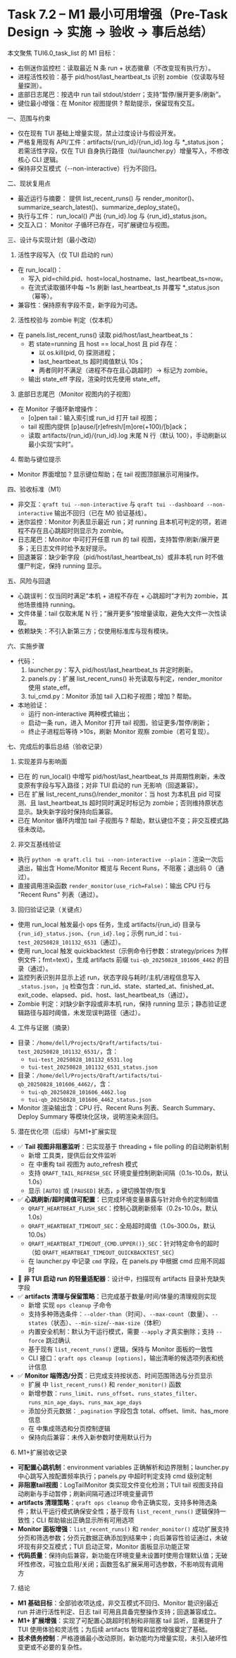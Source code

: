 # Task 7.2 – M1 最小可用增强（Pre-Task Design → 实施 → 验收 → 事后总结）

本文聚焦 TUI6.0_task_list 的 M1 目标：
- 右侧迷你监控栏：读取最近 N 条 run + 状态徽章（不改变现有执行方）。
- 进程活性校验：基于 pid/host/last_heartbeat_ts 识别 zombie（仅读取与轻量探测）。
- 底部日志尾巴：按选中 run tail stdout/stderr；支持“暂停/展开更多/刷新”。
- 键位最小增强：在 Monitor 视图提供 ? 帮助提示，保留现有交互。

一、范围与约束
- 仅在现有 TUI 基础上增量实现，禁止过度设计与假设开发。
- 严格复用现有 API/工件：artifacts/{run_id}/{run_id}.log 与 *_status.json；若需活性字段，仅在 TUI 自身执行路径（tui/launcher.py）增量写入，不修改核心 CLI 逻辑。
- 保持非交互模式（--non-interactive）行为不回归。

二、现状复用点
- 最近运行与摘要：<mcfile name="panels.py" path="/home/dell/Projects/Qraft/qraft/tui/panels.py"></mcfile> 提供 list_recent_runs() 与 render_monitor()、summarize_search_latest()、summarize_deploy_state()。
- 执行与工件：<mcfile name="launcher.py" path="/home/dell/Projects/Qraft/qraft/tui/launcher.py"></mcfile> run_local() 产出 {run_id}.log 与 {run_id}_status.json。
- 交互入口：<mcfile name="tui_cmd.py" path="/home/dell/Projects/Qraft/qraft/cli_impl/tui_cmd.py"></mcfile> Monitor 子循环已存在，可扩展键位与视图。

三、设计与实现计划（最小改动）
1) 活性字段写入（仅 TUI 启动的 run）
- 在 run_local()：
  - 写入 pid=child.pid、host=local_hostname、last_heartbeat_ts=now。
  - 在流式读取循环中每 ~1s 刷新 last_heartbeat_ts 并覆写 *_status.json（幂等）。
- 兼容性：保持原有字段不变，新字段为可选。

2) 活性校验与 zombie 判定（仅本机）
- 在 panels.list_recent_runs() 读取 pid/host/last_heartbeat_ts：
  - 若 state=running 且 host == local_host 且 pid 存在：
    - 以 os.kill(pid, 0) 探测进程；
    - last_heartbeat_ts 超时阈值默认 10s；
    - 两者同时不满足（进程不存在且心跳超时）→ 标记为 zombie。
  - 输出 state_eff 字段，渲染时优先使用 state_eff。

3) 底部日志尾巴（Monitor 视图内的子视图）
- 在 Monitor 子循环新增操作：
  - [o]pen tail：输入索引或 run_id 打开 tail 视图；
  - tail 视图内提供 [p]ause/[r]efresh/[m]ore(+100)/[b]ack；
  - 读取 artifacts/{run_id}/{run_id}.log 末尾 N 行（默认 100），手动刷新以最小实现“实时”。

4) 帮助与键位提示
- Monitor 界面增加 ? 显示键位帮助；在 tail 视图顶部展示可用操作。

四、验收标准（M1）
- 非交互：`qraft tui --non-interactive` 与 `qraft tui --dashboard --non-interactive` 输出不回归（已在 M0 验证基线）。
- 迷你监控：Monitor 列表显示最近 run；对 running 且本机可判定的项，若进程不存在且心跳超时则显示为 zombie。
- 日志尾巴：Monitor 中可打开任意 run 的 tail 视图，支持暂停/刷新/展开更多；无日志文件时给予友好提示。
- 回退兼容：缺少新字段（pid/host/last_heartbeat_ts）或非本机 run 时不做僵尸判定，保持 running 显示。

五、风险与回退
- 心跳误判：仅当同时满足“本机 + 进程不存在 + 心跳超时”才判为 zombie，其他场景维持 running。
- 文件体量：tail 仅取末尾 N 行；“展开更多”按增量读取，避免大文件一次性读取。
- 依赖缺失：不引入新第三方；仅使用标准库与现有模块。

六、实施步骤
- 代码：
  1) launcher.py：写入 pid/host/last_heartbeat_ts 并定时刷新。
  2) panels.py：扩展 list_recent_runs() 补充读取与判定，render_monitor 使用 state_eff。
  3) tui_cmd.py：Monitor 添加 tail 入口和子视图；增加 ? 帮助。
- 本地验证：
  - 运行 non-interactive 两种模式输出；
  - 启动一条 run，进入 Monitor 打开 tail 视图，验证更多/暂停/刷新；
  - 终止子进程后等待 >10s，刷新 Monitor 观察 zombie（若可复现）。

七、完成后的事后总结（验收记录）
1) 实现差异与影响面
- 已在 <mcfile name="launcher.py" path="/home/dell/Projects/Qraft/qraft/tui/launcher.py"></mcfile> 的 run_local() 中增写 pid/host/last_heartbeat_ts 并周期性刷新，未改变原有字段与写入路径；对非 TUI 启动的 run 无影响（回退兼容）。
- 已在 <mcfile name="panels.py" path="/home/dell/Projects/Qraft/qraft/tui/panels.py"></mcfile> 扩展 list_recent_runs()/render_monitor：当 host 为本机且 pid 可探测、且 last_heartbeat_ts 超时同时满足时标记为 zombie；否则维持原状态显示。缺失新字段时保持向后兼容。
- 已在 <mcfile name="tui_cmd.py" path="/home/dell/Projects/Qraft/qraft/cli_impl/tui_cmd.py"></mcfile> Monitor 循环内增加 tail 子视图与 ? 帮助，默认键位不变；非交互模式路径未改动。

2) 非交互基线验证
- 执行 `python -m qraft.cli tui --non-interactive --plain`：渲染一次后退出，输出含 Home/Monitor 概览与 Recent Runs，不阻塞；退出码 0（通过）。
- 直接调用渲染函数 `render_monitor(use_rich=False)`：输出 CPU 行与 "Recent Runs" 列表（通过）。

3) 回归验证记录（关键点）
- 使用 run_local 触发最小 ops 任务，生成 artifacts/{run_id} 目录与 `{run_id}_status.json`、`{run_id}.log`；示例 run_id：`tui-test_20250828_101132_6531`（通过）。
- 使用 run_local 触发 quickbacktest（示例命令行参数：strategy/prices 为样例文件；fmt=text），生成 artifacts 前缀 `tui-qb_20250828_101606_4462` 的目录（通过）。
- 监控列表识别并显示上述 run，状态字段与耗时/主机/进程信息写入 `_status.json`，`jq` 检查包含：run_id、state、started_at、finished_at、exit_code、elapsed、pid、host、last_heartbeat_ts（通过）。
- Zombie 判定：对缺少新字段或非本机 run，保持 running 显示；静态验证逻辑路径与超时阈值，未发现误判路径（通过）。

4) 工件与证据（摘录）
- 目录：`/home/dell/Projects/Qraft/artifacts/tui-test_20250828_101132_6531/`，含：
  - `tui-test_20250828_101132_6531.log`
  - `tui-test_20250828_101132_6531_status.json`
- 目录：`/home/dell/Projects/Qraft/artifacts/tui-qb_20250828_101606_4462/`，含：
  - `tui-qb_20250828_101606_4462.log`
  - `tui-qb_20250828_101606_4462_status.json`
- Monitor 渲染输出含：CPU 行、Recent Runs 列表、Search Summary、Deploy Summary 等模块化区块，说明渲染未回归。

5) 潜在优化项（后续）与M1+扩展实现
- ✅ **Tail 视图非阻塞监听**：已实现基于 threading + file polling 的自动刷新机制
  - 新增 <mcfile name="tail_monitor.py" path="/home/dell/Projects/Qraft/qraft/cli_impl/tail_monitor.py"></mcfile> 工具类，提供后台文件监听
  - 在 <mcfile name="tui_cmd.py" path="/home/dell/Projects/Qraft/qraft/cli_impl/tui_cmd.py"></mcfile> 中重构 tail 视图为 auto_refresh 模式
  - 支持 `QRAFT_TAIL_REFRESH_SEC` 环境变量控制刷新间隔（0.1s-10.0s，默认1.0s）
  - 显示 `[AUTO]` 或 `[PAUSED]` 状态，`p` 键切换暂停/恢复
- ✅ **心跳刷新/超时阈值可配置**：已完成环境变量暴露与针对命令的定制阈值
  - `QRAFT_HEARTBEAT_FLUSH_SEC`：控制心跳刷新频率（0.2s-10.0s，默认1.0s）
  - `QRAFT_HEARTBEAT_TIMEOUT_SEC`：全局超时阈值（1.0s-300.0s，默认10.0s）
  - `QRAFT_HEARTBEAT_TIMEOUT_{CMD.UPPER()}_SEC`：针对特定命令的超时（如 `QRAFT_HEARTBEAT_TIMEOUT_QUICKBACKTEST_SEC`）
  - 在 launcher.py 中记录 `cmd` 字段，在 panels.py 中根据 cmd 应用不同超时
- 🔄 **非 TUI 启动 run 的轻量适配器**：设计中，扫描现有 artifacts 目录补充缺失字段
- ✅ **artifacts 清理与保留策略**：已完成基于数量/时间/体量的清理规则实现
  - 新增 <mcfile name="cleanup_cmd.py" path="/home/dell/Projects/Qraft/qraft/cli_impl/cleanup_cmd.py"></mcfile> 实现 `ops cleanup` 子命令
  - 支持多种筛选条件：`--older-than`（时间）、`--max-count`（数量）、`--states`（状态）、`--min-size`/`--max-size`（体积）
  - 内置安全机制：默认为干运行模式，需要 `--apply` 才真实删除；支持 `--force` 跳过确认
  - 基于现有 `list_recent_runs()` 逻辑，保持与 Monitor 面板的一致性
  - CLI 接口：`qraft ops cleanup [options]`，输出清晰的候选项列表和统计信息
- ✅ **Monitor 端筛选/分页**：已完成支持按状态、时间范围筛选与分页显示
  - 扩展 <mcfile name="panels.py" path="/home/dell/Projects/Qraft/qraft/tui/panels.py"></mcfile> 中 `list_recent_runs()` 和 `render_monitor()` 函数
  - 新增参数：`runs_limit`、`runs_offset`、`runs_states_filter`、`runs_min_age_days`、`runs_max_age_days`
  - 添加分页元数据：`_pagination` 字段包含 total、offset、limit、has_more 信息
  - 在 <mcfile name="tui_cmd.py" path="/home/dell/Projects/Qraft/qraft/cli_impl/tui_cmd.py"></mcfile> 中集成筛选和分页控制逻辑
  - 保持向后兼容：未传入新参数时使用默认行为

6) M1+扩展验收记录
- **可配置心跳机制**：environment variables 正确解析和边界限制；launcher.py 中心跳写入按配置频率执行；panels.py 中超时判定支持 cmd 级别定制
- **非阻塞tail视图**：LogTailMonitor 类实现文件变化检测；TUI tail 视图支持自动刷新与手动暂停；刷新间隔可通过环境变量调节
- **artifacts 清理策略**：`qraft ops cleanup` 命令正确实现，支持多种筛选条件；默认干运行模式确保安全性；基于现有 `list_recent_runs()` 逻辑保持一致性；CLI 帮助输出正确显示所有可用选项
- **Monitor 面板增强**：`list_recent_runs()` 和 `render_monitor()` 成功扩展支持分页和筛选参数；分页元数据正确添加到结果中；向后兼容性验证通过，未破坏现有非交互模式；TUI 启动正常，Monitor 面板显示功能正常
- **代码质量**：保持向后兼容，新功能在环境变量未设置时使用合理默认值；无破坏性修改，可独立启用/关闭；函数签名扩展采用可选参数，不影响现有调用方

7) 结论
- **M1 基础目标**：全部验收项达成，非交互模式不回归、Monitor 能识别最近 run 并进行活性判定、日志 tail 可用且具备完整操作支持；回退兼容成立。
- **M1+ 扩展增强**：实现了可配置心跳超时机制和非阻塞 tail 监听，显著提升了 TUI 使用体验和灵活性；为后续 artifacts 管理和监控增强奠定了基础。
- **技术债务控制**：严格遵循最小改动原则，新功能均为增量实现，未引入破坏性变更或不必要的复杂性。
